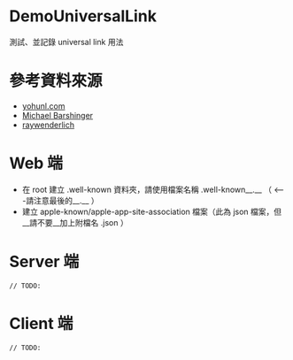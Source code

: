 # DemoUniversalLink

測試、並記錄 universal link 用法

# 參考資料來源

- [yohunl.com](https://yohunl.com/ios-universal-links-tong-yong-lian-jie/)
- [Michael Barshinger](https://medium.com/@barsh/my-first-date-with-ios-universal-links-90dfabc88bb8#.qu6q9qwd0)
- [raywenderlich](https://www.raywenderlich.com/84174/ios-8-handoff-tutorial)

# Web 端 
- 在 root 建立 .well-known 資料夾，請使用檔案名稱 .well-known__.__   （ <---請注意最後的__.__ ）
- 建立 apple-known/apple-app-site-association 檔案（此為 json 檔案，但__請不要__加上附檔名 .json ）

# Server 端

```
// TODO:
```

# Client 端

```
// TODO:
```
